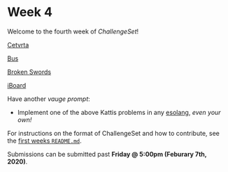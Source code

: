 # Week 4

Welcome to the fourth week of _ChallengeSet_!

[Cetvrta](https://open.kattis.com/problems/cetvrta)

[Bus](https://open.kattis.com/problems/bus)

[Broken Swords](https://open.kattis.com/problems/brokenswords)

[iBoard](https://open.kattis.com/problems/iboard)

Have another _vauge prompt_:

- Implement one of the above Kattis problems in any [esolang](https://esolangs.org), _even your own!_

For instructions on the format of ChallengeSet and how to contribute, see the [first weeks `README.md`](../week-01).

Submissions can be submitted past **Friday @ 5:00pm (Feburary 7th, 2020)**.

